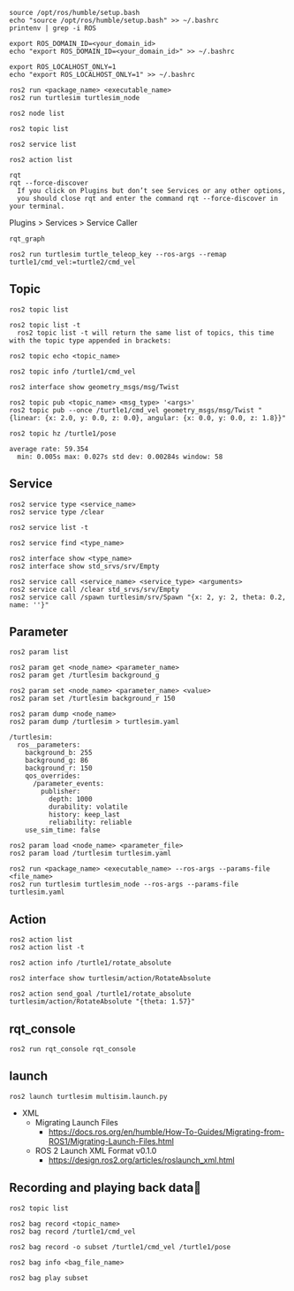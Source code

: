
```
source /opt/ros/humble/setup.bash
echo "source /opt/ros/humble/setup.bash" >> ~/.bashrc
printenv | grep -i ROS
```

```
export ROS_DOMAIN_ID=<your_domain_id>
echo "export ROS_DOMAIN_ID=<your_domain_id>" >> ~/.bashrc
```

```
export ROS_LOCALHOST_ONLY=1
echo "export ROS_LOCALHOST_ONLY=1" >> ~/.bashrc
```


```
ros2 run <package_name> <executable_name>
ros2 run turtlesim turtlesim_node
```

```
ros2 node list
```
```
ros2 topic list
```
```
ros2 service list
```
```
ros2 action list
```

```
rqt
rqt --force-discover
  If you click on Plugins but don’t see Services or any other options,
  you should close rqt and enter the command rqt --force-discover in your terminal.
```
Plugins > Services > Service Caller

```
rqt_graph
```

```
ros2 run turtlesim turtle_teleop_key --ros-args --remap turtle1/cmd_vel:=turtle2/cmd_vel
```

## Topic
```
ros2 topic list
```
```
ros2 topic list -t
  ros2 topic list -t will return the same list of topics, this time with the topic type appended in brackets:
```
```
ros2 topic echo <topic_name>
```
```
ros2 topic info /turtle1/cmd_vel
```
```
ros2 interface show geometry_msgs/msg/Twist
```

```
ros2 topic pub <topic_name> <msg_type> '<args>'
ros2 topic pub --once /turtle1/cmd_vel geometry_msgs/msg/Twist "{linear: {x: 2.0, y: 0.0, z: 0.0}, angular: {x: 0.0, y: 0.0, z: 1.8}}"
```
```
ros2 topic hz /turtle1/pose

average rate: 59.354
  min: 0.005s max: 0.027s std dev: 0.00284s window: 58
```

## Service
```
ros2 service type <service_name>
ros2 service type /clear
```
```
ros2 service list -t
```
```
ros2 service find <type_name>
```
```
ros2 interface show <type_name>
ros2 interface show std_srvs/srv/Empty
```

```
ros2 service call <service_name> <service_type> <arguments>
ros2 service call /clear std_srvs/srv/Empty
ros2 service call /spawn turtlesim/srv/Spawn "{x: 2, y: 2, theta: 0.2, name: ''}"
```
## Parameter
```
ros2 param list
```
```
ros2 param get <node_name> <parameter_name>
ros2 param get /turtlesim background_g
```
```
ros2 param set <node_name> <parameter_name> <value>
ros2 param set /turtlesim background_r 150
```
```
ros2 param dump <node_name>
ros2 param dump /turtlesim > turtlesim.yaml
```
```
/turtlesim:
  ros__parameters:
    background_b: 255
    background_g: 86
    background_r: 150
    qos_overrides:
      /parameter_events:
        publisher:
          depth: 1000
          durability: volatile
          history: keep_last
          reliability: reliable
    use_sim_time: false
```


```
ros2 param load <node_name> <parameter_file>
ros2 param load /turtlesim turtlesim.yaml
```
```
ros2 run <package_name> <executable_name> --ros-args --params-file <file_name>
ros2 run turtlesim turtlesim_node --ros-args --params-file turtlesim.yaml
```
## Action
```
ros2 action list
ros2 action list -t
```
```
ros2 action info /turtle1/rotate_absolute
```
```
ros2 interface show turtlesim/action/RotateAbsolute
```
```
ros2 action send_goal /turtle1/rotate_absolute turtlesim/action/RotateAbsolute "{theta: 1.57}"
```

## rqt_console
```
ros2 run rqt_console rqt_console
```

## launch
```
ros2 launch turtlesim multisim.launch.py
```

- XML
  - Migrating Launch Files
    - https://docs.ros.org/en/humble/How-To-Guides/Migrating-from-ROS1/Migrating-Launch-Files.html
  - ROS 2 Launch XML Format v0.1.0
    - https://design.ros2.org/articles/roslaunch_xml.html

## Recording and playing back data
```
ros2 topic list
```
```
ros2 bag record <topic_name>
ros2 bag record /turtle1/cmd_vel
```
```
ros2 bag record -o subset /turtle1/cmd_vel /turtle1/pose
```
```
ros2 bag info <bag_file_name>
```
```
ros2 bag play subset
```



